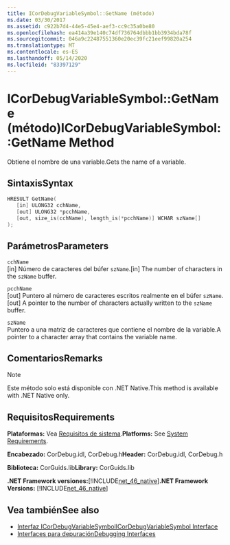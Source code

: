 ```yaml
---
title: ICorDebugVariableSymbol::GetName (método)
ms.date: 03/30/2017
ms.assetid: c922b7d4-44e5-45e4-aef3-cc9c35a0be80
ms.openlocfilehash: ea414a39e140c74df736764dbbb1bb3934bda78f
ms.sourcegitcommit: 046a9c22487551360e20ec39fc21eef99820a254
ms.translationtype: MT
ms.contentlocale: es-ES
ms.lasthandoff: 05/14/2020
ms.locfileid: "83397129"
---
```

# <a name="icordebugvariablesymbolgetname-method"></a><span data-ttu-id="e1f5c-102">ICorDebugVariableSymbol::GetName (método)</span><span class="sxs-lookup"><span data-stu-id="e1f5c-102">ICorDebugVariableSymbol::GetName Method</span></span>
<span data-ttu-id="e1f5c-103">Obtiene el nombre de una variable.</span><span class="sxs-lookup"><span data-stu-id="e1f5c-103">Gets the name of a variable.</span></span>  
  
## <a name="syntax"></a><span data-ttu-id="e1f5c-104">Sintaxis</span><span class="sxs-lookup"><span data-stu-id="e1f5c-104">Syntax</span></span>  
  
```cpp  
HRESULT GetName(  
   [in] ULONG32 cchName,
   [out] ULONG32 *pcchName,
   [out, size_is(cchName), length_is(*pcchName)] WCHAR szName[]  
);  
```  
  
## <a name="parameters"></a><span data-ttu-id="e1f5c-105">Parámetros</span><span class="sxs-lookup"><span data-stu-id="e1f5c-105">Parameters</span></span>  
 `cchName`  
 <span data-ttu-id="e1f5c-106">[in] Número de caracteres del búfer `szName`.</span><span class="sxs-lookup"><span data-stu-id="e1f5c-106">[in] The number of characters in the `szName` buffer.</span></span>  
  
 `pcchName`  
 <span data-ttu-id="e1f5c-107">[out] Puntero al número de caracteres escritos realmente en el búfer `szName`.</span><span class="sxs-lookup"><span data-stu-id="e1f5c-107">[out] A pointer to the number of characters actually written to the `szName` buffer.</span></span>  
  
 `szName`  
 <span data-ttu-id="e1f5c-108">Puntero a una matriz de caracteres que contiene el nombre de la variable.</span><span class="sxs-lookup"><span data-stu-id="e1f5c-108">A pointer to a character array that contains the variable name.</span></span>  
  
## <a name="remarks"></a><span data-ttu-id="e1f5c-109">Comentarios</span><span class="sxs-lookup"><span data-stu-id="e1f5c-109">Remarks</span></span>  
  
> [!NOTE]
> <span data-ttu-id="e1f5c-110">Este método solo está disponible con .NET Native.</span><span class="sxs-lookup"><span data-stu-id="e1f5c-110">This method is available with .NET Native only.</span></span>  
  
## <a name="requirements"></a><span data-ttu-id="e1f5c-111">Requisitos</span><span class="sxs-lookup"><span data-stu-id="e1f5c-111">Requirements</span></span>  
 <span data-ttu-id="e1f5c-112">**Plataformas:** Vea [Requisitos de sistema](../../get-started/system-requirements.md).</span><span class="sxs-lookup"><span data-stu-id="e1f5c-112">**Platforms:** See [System Requirements](../../get-started/system-requirements.md).</span></span>  
  
 <span data-ttu-id="e1f5c-113">**Encabezado:** CorDebug.idl, CorDebug.h</span><span class="sxs-lookup"><span data-stu-id="e1f5c-113">**Header:** CorDebug.idl, CorDebug.h</span></span>  
  
 <span data-ttu-id="e1f5c-114">**Biblioteca:** CorGuids.lib</span><span class="sxs-lookup"><span data-stu-id="e1f5c-114">**Library:** CorGuids.lib</span></span>  
  
 <span data-ttu-id="e1f5c-115">**.NET Framework versiones:**[!INCLUDE[net_46_native](../../../../includes/net-46-native-md.md)]</span><span class="sxs-lookup"><span data-stu-id="e1f5c-115">**.NET Framework Versions:** [!INCLUDE[net_46_native](../../../../includes/net-46-native-md.md)]</span></span>  
  
## <a name="see-also"></a><span data-ttu-id="e1f5c-116">Vea también</span><span class="sxs-lookup"><span data-stu-id="e1f5c-116">See also</span></span>

- [<span data-ttu-id="e1f5c-117">Interfaz ICorDebugVariableSymbol</span><span class="sxs-lookup"><span data-stu-id="e1f5c-117">ICorDebugVariableSymbol Interface</span></span>](icordebugvariablesymbol-interface.md)
- [<span data-ttu-id="e1f5c-118">Interfaces para depuración</span><span class="sxs-lookup"><span data-stu-id="e1f5c-118">Debugging Interfaces</span></span>](debugging-interfaces.md)
